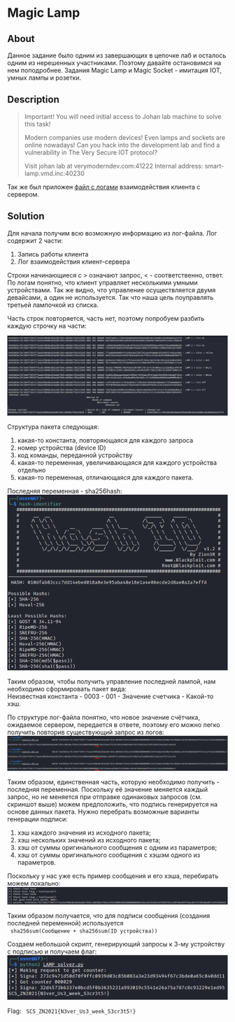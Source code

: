 # Magic Lamp

## About

Данное задание было одним из завершающих в цепочке лаб и осталось одним из нерешенных участниками.
Поэтому давайте остановимся на нем поподробнее. Задания Magic Lamp и Magic Socket - имитация IOT, умных лампы и розетки.

## Description

> Important! You will need initial access to Johan lab machine to solve this task!  
>
> Modern companies use modern devices! Even lamps and sockets are online nowadays! Can you hack into the development lab and find a vulnerability in The Very Secure IOT protocol?
> 
> Visit johan lab at verymoderndev.com:41222
> Internal address: smart-lamp.vmd.inc:40230  

Так же был приложен [файл с логами](/Magic%20Lamp/task_logs.txt) взаимодействия клиента с сервером.

## Solution

Для начала получим всю возможную информацию из лог-файла. Лог содержит 2 части:  
1. Запись работы клиента
2. Лог взаимодействия клиент-сервера

Строки начинающиеся с > означают запрос, < - соответственно, ответ.  
По логам понятно, что клиент управляет несколькими умными устройствами. Так же видно, что управление осуществляется двумя девайсами, а один не используется. 
Так что наша цель поуправлять третьей лампочкой из списка.  

Часть строк повторяется, часть нет, поэтому попробуем разбить каждую строчку на части:

![![logs_analysis](/Magic%20Lamp/01.check_logs.png, "Log analysis")](/Magic%20Lamp/01.check_logs.png)

Структура пакета следующая:  
1. какая-то константа, повторяющаяся для каждого запроса
2. номер устройства (device ID)
3. код команды, переданной устройству
4. какая-то переменная, увеличивающаяся для каждого устройства отдельно
5. какая-то переменная, отличающаяся для каждого пакета.  

Последняя переменная - sha256hash:  
![![hash.png](/Magic%20Lamp/hash.png, "Hashident")](/Magic%20Lamp/hash.png)

Таким образом, чтобы получить управление последней лампой, нам необходимо сформировать пакет вида:  
Неизвестная константа - 0003 - 001 - Значение счетчика - Какой-то хэш.

По структуре лог-файла понятно, что новое значение счётчика, ожидаемое сервером, передается в ответе, поэтому его можно легко получить повторив существующий запрос из логов:  
![![counters.png](/Magic%20Lamp/counters.png, "Counters")](/Magic%20Lamp/counters.png)

Таким образом, единственная часть, которую необходимо получить - последняя переменная. Поскольку её значение меняется каждый запрос, но не меняется при отправке одинаковых запросов (см. скриншот выше) можем предположить, что подпись генерируется на основе данных пакета. Нужно перебрать возможные варианты генерации подписи:
1. хэш каждого значения из исходного пакета;
2. хэш нескольких значений из исходного пакета;
3. хэш от суммы оригинального сообщения с одним из параметров;
4. хэш от суммы оригинального сообщения с хэшэм одного из параметров.

Поскольку у нас уже есть пример сообщения и его хэша, перебирать можем локально:  
![![sign_brute.png](/Magic%20Lamp/sign_brute.png, "Bruting sign")](/Magic%20Lamp/sign_brute.png)  

Таким образом получается, что для подписи сообщения (создания последней переменной) используется  
<code> sha256sum(Сообщение + sha256sum(ID устройства)) </code>

Создаем небольшой скрипт, генерирующий запросы к 3-му устройству с подписью и получаем флаг:   
![![flag.png](/Magic%20Lamp/flag.png, "Getting flag")](/Magic%20Lamp/flag.png)  

Flag: <code> SCS_ZN2021{N3ver_Us3_week_S3cr3t5!} </code>
